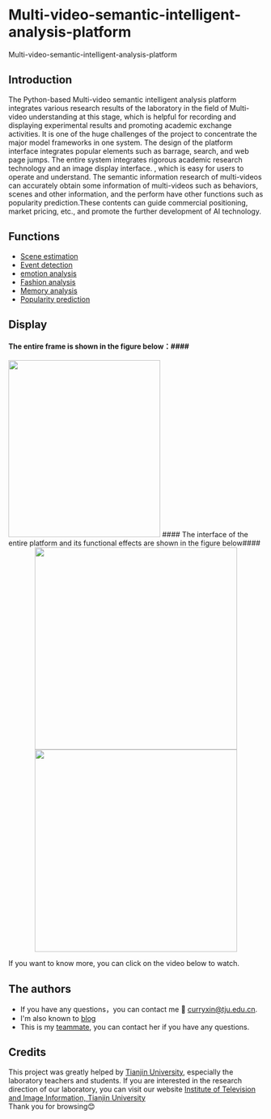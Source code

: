 # Multi-video-semantic-intelligent-analysis-platform
  Multi-video-semantic-intelligent-analysis-platform
## Introduction  

The Python-based Multi-video semantic intelligent analysis platform integrates various research results of the laboratory in the field of Multi-video understanding at this stage,  which is helpful for recording and displaying experimental results and promoting academic exchange activities. It is one of the huge challenges of the project to concentrate the major model frameworks in one system. The design of the platform interface integrates popular elements such as barrage, search, and web page jumps. The entire system integrates rigorous academic research technology and an image display interface. , which is easy for users to operate and understand. The semantic information research of multi-videos can accurately obtain some information of multi-videos such as behaviors, scenes and other information, and the perform have other functions such as popularity prediction.These contents can guide commercial positioning, market pricing, etc., and promote the further development of AI technology.
## Functions
- [Scene estimation]()
- [Event detection]()
- [emotion analysis]()
- [Fashion analysis]()
- [Memory analysis]()
- [Popularity prediction]() 
## Display
#### The entire frame is shown in the figure below：#### 
<img src="https://github.com/Curryxin3/Multi-video-semantic-intelligent-analysis-platform/blob/main/Display/3.png" width="300" height="350">
#### The interface of the entire platform and its functional effects are shown in the figure below####
<center class="half">
    <img src="https://github.com/Curryxin3/Multi-video-semantic-intelligent-analysis-platform/blob/main/Display/1.png" width="400"/><img src="https://github.com/Curryxin3/Multi-video-semantic-intelligent-analysis-platform/blob/main/Display/2.png" width="400"/> </center>


If you want to know more, you can click on the video below to watch.
## The authors
- If you have any questions，you can contact me :email: curryxin@tju.edu.cn.  
- I'm also known to [blog](https://blog.csdn.net/Curry_xin)
- This is my [teammate](https://github.com/ZLJ2015106), you can contact her if you have any questions.
## Credits
This project was greatly helped by [Tianjin University](http://www.tju.edu.cn/), especially the laboratory teachers and students.  If you are interested in the research direction of our laboratory, you can visit our website [Institute of Television and Image Information, Tianjin University](https://www.iti-tju.org/#/research/research5)  
Thank you for browsing:blush:
